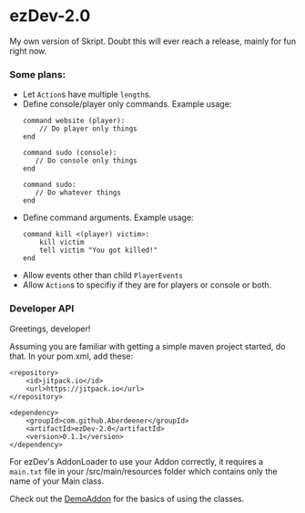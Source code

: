 # ezDev-2.0
My own version of Skript.
Doubt this will ever reach a release, mainly for fun right now.

### Some plans:
 - Let `Action`s have multiple `length`s.
 - Define console/player only commands. Example usage:
     ```
     command website (player):
         // Do player only things
     end
   
     command sudo (console):
        // Do console only things
     end
   
     command sudo:
        // Do whatever things
     end
     ```
 - Define command arguments. Example usage:
    ```
    command kill <(player) victim>:
        kill victim
        tell victim "You got killed!"
    end
    ```
 - Allow events other than child `PlayerEvents`
 - Allow `Action`s to specifiy if they are for players or console or both.
 
### Developer API
Greetings, developer!

Assuming you are familiar with getting a simple maven project started, do that.
In your pom.xml, add these:
```
<repository>
    <id>jitpack.io</id>
    <url>https://jitpack.io</url>
</repository>
```
```
<dependency>
    <groupId>com.github.Aberdeener</groupId>
    <artifactId>ezDev-2.0</artifactId>
    <version>0.1.1</version>
</dependency>
```
For ezDev's AddonLoader to use your Addon correctly, it requires a `main.txt` file in your /src/main/resources folder which contains only the name of your Main class.

Check out the [DemoAddon](https://github.com/Aberdeener/ezDev-2.0/tree/master/demo_addon) for the basics of using the classes.